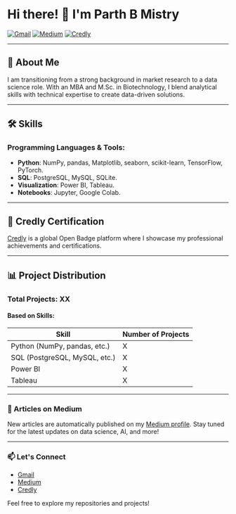 # Hi there! 👋 I'm Parth B Mistry

[![Gmail](https://img.shields.io/badge/Gmail-parth.m1413@gmail.com-red)](mailto:parth.m1413@gmail.com)
[![Medium](https://img.shields.io/badge/Medium-Read%20My%20Articles-black)](https://medium.com/@parth.m1413)
[![Credly](https://img.shields.io/badge/Credly-Verified%20Badges-orange)](https://www.credly.com)

---

## 🚀 About Me

I am transitioning from a strong background in market research to a data science role. With an MBA and M.Sc. in Biotechnology, I blend analytical skills with technical expertise to create data-driven solutions.

---

## 🛠️ Skills

### Programming Languages & Tools:
- **Python**: NumPy, pandas, Matplotlib, seaborn, scikit-learn, TensorFlow, PyTorch.
- **SQL**: PostgreSQL, MySQL, SQLite.
- **Visualization**: Power BI, Tableau.
- **Notebooks**: Jupyter, Google Colab.

---

## 🌟 Credly Certification

[Credly](https://www.credly.com) is a global Open Badge platform where I showcase my professional achievements and certifications.

---

## 📊 Project Distribution

### Total Projects: **XX**

#### Based on Skills:
| Skill                 | Number of Projects |
|-----------------------|--------------------|
| Python (NumPy, pandas, etc.) | X |
| SQL (PostgreSQL, MySQL, etc.)| X |
| Power BI              | X |
| Tableau               | X |

---

### 📰 Articles on Medium

New articles are automatically published on my [Medium profile](https://medium.com/@parth.m1413). Stay tuned for the latest updates on data science, AI, and more!

---

### 📫 Let's Connect
- [Gmail](mailto:parth.m1413@gmail.com)
- [Medium](https://medium.com/@parth.m1413)
- [Credly](https://www.credly.com)

Feel free to explore my repositories and projects!
